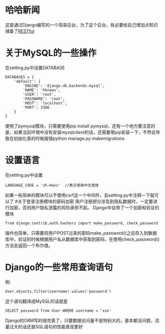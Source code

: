# 哈哈新闻
这是通过Django编写的一个简易后台，为了这个后台，有必要给自己增加点知识储备了[RESTful](http://www.ruanyifeng.com/blog/2011/09/restful)
# 关于MySQL的一些操作
在setting.py中设置DATABASE
```
DATABASES = {
    'default': {
        'ENGINE': 'django.db.backends.mysql',
        'NAME': 'hhnews',
        'USER': 'root',
        'PASSWORD': 'root',
        'HOST': 'localhost',
        'PORT': 3306
    }
}
```
使用了pymysql模块，只需要使用pip install pymysql，还有一个地方要注意的是，如果当前环境中没有安装mysqlclient的话，还需要用pip安装一下，不然会导致在初始化表的时候报错python manage.py makemigrations
# 设置语言
在setting.py中设置
```
LANGUAGE_CODE = 'zh-Hans'  //表示使用中文简体
```
如果一些简单的模块可以不使用csrf这一个中间件，去setting.py中注释一下就可以了
#关于登录注册模块的密码加密
用户注册部分涉及到隐私数据时，一定要进行加密，否则用户隐私泄露的风险承担不起。
Django中自带了一个加密和验证的模块
```
from django.contrib.auth.hashers import make_password, check_password
```
操作也简单，只需要将用户POST过来的密码make_password()之后存入到数据库中，验证的时候根据用户名从数据库中获取到密码，在使用check_password()方法会返回一个布尔值。

# Django的一些常用查询语句
例:
```
User.objects.filter(username).values('password')
```
这个语句翻译成MySQL的话就是
```
SELECT password from User WHERE username = 'xxx'
```
Django的ORM写的很完善了，只要数据访问量不是特别大的，基本都没问题，流量过大的话还是SQL语句的性能表现更好
